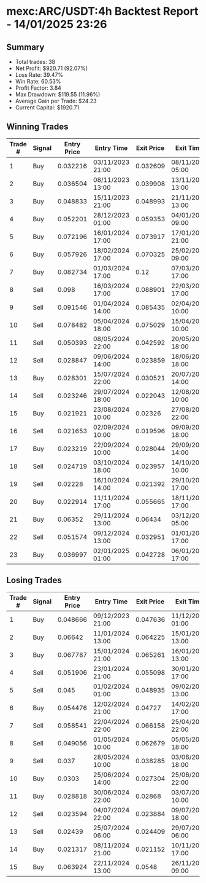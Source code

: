 # mexc:ARC/USDT:4h Backtest Report - 14/01/2025 23:26
## Summary

- Total trades: 38
- Net Profit: $920.71 (92.07%)
- Loss Rate: 39.47%
- Win Rate: 60.53%
- Profit Factor: 3.84
- Max Drawdown: $119.55 (11.96%)
- Average Gain per Trade: $24.23
- Current Capital: $1920.71

## Winning Trades

| Trade # | Signal | Entry Price | Entry Time | Exit Price | Exit Time | Gain |
|---------|--------|-------------|------------|------------|-----------|------|
| 1 | Buy | 0.032216 | 03/11/2023 21:00 | 0.032609 | 08/11/2023 05:00 | $3.05 |
| 2 | Buy | 0.036504 | 08/11/2023 13:00 | 0.039908 | 13/11/2023 13:00 | $23.38 |
| 3 | Buy | 0.048833 | 15/11/2023 21:00 | 0.048993 | 21/11/2023 13:00 | $0.84 |
| 4 | Buy | 0.052201 | 28/12/2023 01:00 | 0.059353 | 04/01/2024 09:00 | $35.00 |
| 5 | Buy | 0.072196 | 16/01/2024 17:00 | 0.073917 | 17/01/2024 21:00 | $6.19 |
| 6 | Buy | 0.057926 | 18/02/2024 17:00 | 0.070325 | 25/02/2024 09:00 | $52.05 |
| 7 | Buy | 0.082734 | 01/03/2024 17:00 | 0.12 | 07/03/2024 17:00 | $115.40 |
| 8 | Sell | 0.098 | 16/03/2024 17:00 | 0.088901 | 22/03/2024 17:00 | $26.47 |
| 9 | Sell | 0.091546 | 01/04/2024 14:00 | 0.085435 | 02/04/2024 10:00 | $19.47 |
| 10 | Sell | 0.078482 | 05/04/2024 18:00 | 0.075029 | 15/04/2024 10:00 | $13.05 |
| 11 | Sell | 0.050393 | 08/05/2024 22:00 | 0.042592 | 20/05/2024 18:00 | $41.78 |
| 12 | Sell | 0.028847 | 09/06/2024 14:00 | 0.023859 | 18/06/2024 18:00 | $48.05 |
| 13 | Buy | 0.028301 | 15/07/2024 22:00 | 0.030521 | 20/07/2024 14:00 | $22.09 |
| 14 | Sell | 0.023246 | 29/07/2024 18:00 | 0.022043 | 12/08/2024 10:00 | $14.85 |
| 15 | Buy | 0.021921 | 23/08/2024 10:00 | 0.02326 | 27/08/2024 22:00 | $17.76 |
| 16 | Sell | 0.021653 | 02/09/2024 10:00 | 0.019596 | 09/09/2024 18:00 | $28.04 |
| 17 | Buy | 0.023219 | 22/09/2024 10:00 | 0.028044 | 29/09/2024 14:00 | $62.79 |
| 18 | Sell | 0.024719 | 03/10/2024 18:00 | 0.023957 | 14/10/2024 10:00 | $9.80 |
| 19 | Sell | 0.02228 | 16/10/2024 14:00 | 0.021392 | 29/10/2024 17:00 | $12.77 |
| 20 | Buy | 0.022914 | 11/11/2024 17:00 | 0.055665 | 18/11/2024 17:00 | $461.51 |
| 21 | Buy | 0.06352 | 29/11/2024 13:00 | 0.06434 | 03/12/2024 05:00 | $5.46 |
| 22 | Sell | 0.051574 | 09/12/2024 13:00 | 0.032951 | 01/01/2025 17:00 | $153.10 |
| 23 | Buy | 0.036997 | 02/01/2025 01:00 | 0.042728 | 06/01/2025 17:00 | $71.61 |


## Losing Trades

| Trade # | Signal | Entry Price | Entry Time | Exit Price | Exit Time | Loss |
|---------|--------|-------------|------------|------------|-----------|------|
| 1 | Buy | 0.048666 | 09/12/2023 21:00 | 0.047636 | 11/12/2023 01:00 | $5.44 |
| 2 | Buy | 0.06642 | 11/01/2024 13:00 | 0.064225 | 15/01/2024 13:00 | $8.73 |
| 3 | Buy | 0.067787 | 15/01/2024 21:00 | 0.065261 | 16/01/2024 13:00 | $9.76 |
| 4 | Sell | 0.051906 | 23/01/2024 21:00 | 0.055098 | 30/01/2024 17:00 | $16.06 |
| 5 | Sell | 0.045 | 01/02/2024 01:00 | 0.048935 | 09/02/2024 13:00 | $22.48 |
| 6 | Buy | 0.054476 | 12/02/2024 21:00 | 0.04727 | 14/02/2024 17:00 | $33.27 |
| 7 | Sell | 0.058541 | 22/04/2024 22:00 | 0.066158 | 25/04/2024 22:00 | $39.01 |
| 8 | Sell | 0.049056 | 01/05/2024 10:00 | 0.062679 | 05/05/2024 18:00 | $80.54 |
| 9 | Sell | 0.037 | 28/05/2024 10:00 | 0.038285 | 03/06/2024 18:00 | $9.74 |
| 10 | Buy | 0.0303 | 25/06/2024 14:00 | 0.027304 | 25/06/2024 22:00 | $28.67 |
| 11 | Buy | 0.028818 | 30/06/2024 22:00 | 0.02868 | 03/07/2024 10:00 | $1.35 |
| 12 | Sell | 0.023594 | 04/07/2024 22:00 | 0.023884 | 09/07/2024 18:00 | $3.47 |
| 13 | Sell | 0.02439 | 25/07/2024 06:00 | 0.024409 | 29/07/2024 06:00 | $0.22 |
| 14 | Buy | 0.021317 | 08/11/2024 21:00 | 0.021152 | 10/11/2024 17:00 | $2.50 |
| 15 | Buy | 0.063924 | 22/11/2024 13:00 | 0.0548 | 26/11/2024 09:00 | $62.56 |

